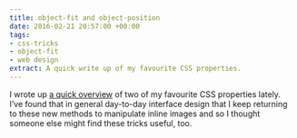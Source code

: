 ```yaml
---
title: object-fit and object-position
date: 2016-02-21 20:57:00 +00:00
tags:
- css-tricks
- object-fit
- web design
extract: A quick write up of my favourite CSS properties.
---
```


I wrote up [a quick overview](https://css-tricks.com/on-object-fit-and-object-position/) of two of my favourite CSS properties lately. I’ve found that in general day-to-day interface design that I keep returning to these new methods to manipulate inline images and so I thought someone else might find these tricks useful, too.
